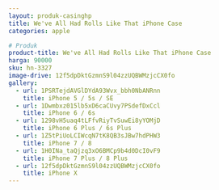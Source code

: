 ```yaml
---
layout: produk-casinghp
title: We've All Had Rolls Like That iPhone Case
categories: apple

# Produk
product-title: We've All Had Rolls Like That iPhone Case
harga: 90000
sku: hn-3327
image-drive: 12f5dpDktGzmnS9l04zzUQBWMzjcCX0fo
gallery:
  - url: 1PSRTejdAVGlDYdA93Wvx_bbh0NbANRnn
    title: iPhone 5 / 5s / SE
  - url: 1Dwmbxz015lb5xD6caCUvy7PSdefDxCcl
    title: iPhone 6 / 6s
  - url: 1298vH5uaq4tLFfvRiyTvSuwEi8yYOMjD
    title: iPhone 6 Plus / 6s Plus
  - url: 1Z5tPiUoLCIWcqN7tK8QB3sJBw7hdPHW3
    title: iPhone 7 / 8
  - url: 1H0INa_taQjzq3xO6BMCp9b4d0DcI0vF9
    title: iPhone 7 Plus / 8 Plus
  - url: 12f5dpDktGzmnS9l04zzUQBWMzjcCX0fo
    title: iPhone X
---
```

